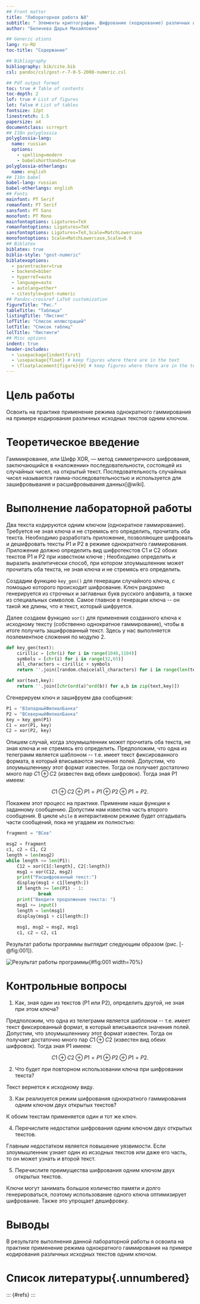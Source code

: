 ```yaml
---
## Front matter
title: "Лабораторная работа №8"
subtitle: " Элементы криптографии. Шифрование (кодирование) различных исходных текстов одним ключом"
author: "Беличева Дарья Михайловна"

## Generic otions
lang: ru-RU
toc-title: "Содержание"

## Bibliography
bibliography: bib/cite.bib
csl: pandoc/csl/gost-r-7-0-5-2008-numeric.csl

## Pdf output format
toc: true # Table of contents
toc-depth: 2
lof: true # List of figures
lot: false # List of tables
fontsize: 12pt
linestretch: 1.5
papersize: a4
documentclass: scrreprt
## I18n polyglossia
polyglossia-lang:
  name: russian
  options:
	- spelling=modern
	- babelshorthands=true
polyglossia-otherlangs:
  name: english
## I18n babel
babel-lang: russian
babel-otherlangs: english
## Fonts
mainfont: PT Serif
romanfont: PT Serif
sansfont: PT Sans
monofont: PT Mono
mainfontoptions: Ligatures=TeX
romanfontoptions: Ligatures=TeX
sansfontoptions: Ligatures=TeX,Scale=MatchLowercase
monofontoptions: Scale=MatchLowercase,Scale=0.9
## Biblatex
biblatex: true
biblio-style: "gost-numeric"
biblatexoptions:
  - parentracker=true
  - backend=biber
  - hyperref=auto
  - language=auto
  - autolang=other*
  - citestyle=gost-numeric
## Pandoc-crossref LaTeX customization
figureTitle: "Рис."
tableTitle: "Таблица"
listingTitle: "Листинг"
lofTitle: "Список иллюстраций"
lotTitle: "Список таблиц"
lolTitle: "Листинги"
## Misc options
indent: true
header-includes:
  - \usepackage{indentfirst}
  - \usepackage{float} # keep figures where there are in the text
  - \floatplacement{figure}{H} # keep figures where there are in the text
---
```


# Цель работы

Освоить на практике применение режима однократного гаммирования
на примере кодирования различных исходных текстов одним ключом.

# Теоретическое введение

Гаммиирование, или Шифр XOR, — метод симметричного шифрования, заключающийся в «наложении» последовательности, состоящей из случайных чисел, на открытый текст. Последовательность случайных чисел называется гамма-последовательностью и используется для зашифровывания и расшифровывания данных[@wiki].

# Выполнение лабораторной работы

Два текста кодируются одним ключом (однократное гаммирование).
Требуется не зная ключа и не стремясь его определить, прочитать оба текста. Необходимо разработать приложение, позволяющее шифровать и дешифровать тексты P1 и P2 в режиме однократного гаммирования. Приложение должно определить вид шифротекстов C1 и C2 обоих текстов P1 и
P2 при известном ключе ; Необходимо определить и выразить аналитически способ, при котором злоумышленник может прочитать оба текста, не
зная ключа и не стремясь его определить.

Создадим функцию `key_gen()` для генерации случайного ключа, с помощью которого происходит шифрование. Ключ рандомно генерируется из строчных и заглавных букв русского алфавита, а также из специальных символов. Самое главное в генерации ключа -- он такой же длины, что и текст, который шифруется.

Далее создаем функцию `xor()` для применения созданного ключа к исходному тексту (собственно однократное гаммирование), чтобы в итоге получить зашифрованный текст. Здесь у нас выполняется поэлементное сложения по модулю 2.

```Python
def key_gen(text):
    cirillic = [chr(i) for i in range(1040,1104)]
    symbols = [chr(i) for i in range(32,65)]
    all_characters = cirillic + symbols
    return ''.join([random.choice(all_characters) for i in range(len(text))])

def xor(text,key):
    return ''.join([chr(ord(a)^ord(b)) for a,b in zip(text,key)])
```

Сгенерируем ключ и зашифруем два сообщения:

```Python
P1 = "ВЗападныйФилиалБанка"
P2 = "ВСеверныйФилиалБанка"
key = key_gen(P1)
C1 = xor(P1, key)
C2 = xor(P2, key)
```

Опишем случай, когда злоумышленник может прочитать оба текста, не зная ключа и не стремясь его определить. Предположим, что одна из телеграмм является шаблоном -- т.е. имеет текст фиксированного формата, в который вписываются значения полей. Допустим, что злоумышленнику этот формат известен. Тогда он получает достаточно много пар $C1 \oplus C2$ (известен вид обеих шифровок). Тогда зная P1 имеем:

$$
C1 \oplus C2 \oplus P1 = P1 \oplus P2 \oplus P1 = P2. 
$$

Покажем этот процесс на практике.
Применим наши функции к заданному сообщению. Допустим нам известна часть второго сообщения. В цикле `while` в интерактивном режиме будет отгадывать части сообщений, пока не угадаем их полностью:

```Python
fragment = "ВСев"

msg2 = fragment
c1, c2 = C1, C2
length = len(msg2)
while length <= len(P1):
    C12 = xor(C1[:length], C2[:length])
    msg1 = xor(C12, msg2) 
    print("Расшифрованный текст:")
    display(msg1 + c1[length:])
    if length >= len(P1) - 1:
            break
    print("Введите продолжение текста: ")
    msg1 += input()
    length = len(msg1)
    display(msg1 + c1[length:])
    
    msg1, msg2 = msg2, msg1
    c1, c2 = c2, c1
```

Результат работы программы выглядит следующим образом (рис. [-@fig:001]).

![Результат работы программы](image/1.png){#fig:001 width=70%}

# Контрольные вопросы

1. Как, зная один из текстов (P1 или P2), определить другой, не зная при этом ключа?

Предположим, что одна из телеграмм является шаблоном -- т.е. имеет текст фиксированный формат, в который вписываются значения полей. Допустим, что злоумышленнику этот формат известен. Тогда он получает достаточно много пар $C1 \oplus C2$ (известен вид обеих шифровок). Тогда зная P1 имеем:

$$
C1 \oplus C2 \oplus P1 = P1 \oplus P2 \oplus P1 = P2. 
$$

2. Что будет при повторном использовании ключа при шифровании текста?

Текст вернется к исходному виду.

3. Как реализуется режим шифрования однократного гаммирования одним ключом двух открытых текстов?

К обоим текстам применяется один и тот же ключ.

4. Перечислите недостатки шифрования одним ключом двух открытых
текстов.

Главным недостатком является повышение уязвимости. Если злоумышленник узнает один из исзодных текстов или даже его часть, то он может узнать и второй текст.

5. Перечислите преимущества шифрования одним ключом двух открытых
текстов.

Ключи могут занимать большое количество памяти и долго генерироваться, поэтому использование одного ключа оптимизирует шифрование. Также это упрощает дешифровку.

# Выводы

В результате выполнения данной лабораторной работы я освоила на практике применение режима однократного гаммирования
на примере кодирования различных исходных текстов одним ключом.

# Список литературы{.unnumbered}

::: {#refs}
:::
